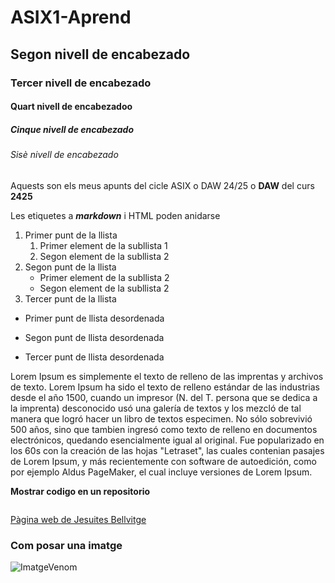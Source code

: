 # ASIX1-Aprend
## Segon nivell de encabezado
### Tercer nivell de encabezado
#### Quart nivell de encabezadoo
##### Cinque nivell de encabezado
###### Sisè nivell de encabezado

Aquests son els meus apunts del cicle ASIX o DAW 24/25 o **DAW** del curs __2425__

Les etiquetes a **_markdown_** i HTML poden anidarse

1. Primer punt de la llista
    1. Primer element de la subllista 1
    2. Segon element de la subllista 2
2. Segon punt de la llista
    * Primer element de la subllista 2
    * Segon element de la subllista 2
3. Tercer punt de la llista

* Primer punt de llista desordenada
- Segon punt de llista desordenada
+ Tercer punt de llista desordenada

Lorem Ipsum es simplemente el texto de relleno de las imprentas y archivos de texto. Lorem Ipsum ha sido el texto de relleno estándar de las industrias desde el año 1500, cuando un impresor (N. del T. persona que se dedica a la imprenta) desconocido usó una galería de textos y los mezcló de tal manera que logró hacer un libro de textos especimen. No sólo sobrevivió 500 años, sino que tambien ingresó como texto de relleno en documentos electrónicos, quedando esencialmente igual al original. Fue popularizado en los 60s con la creación de las hojas "Letraset", las cuales contenian pasajes de Lorem Ipsum, y más recientemente con software de autoedición, como por ejemplo Aldus PageMaker, el cual incluye versiones de Lorem Ipsum.

**Mostrar codigo en un repositorio**

```

```

[Pàgina web de Jesuites Bellvitge](https://www.fje.edu/ca/jesuites-bellvitge "Títol opcional")

### Com posar una imatge

![ImatgeVenom](C:\Repositorios\venom.jpg "Titol opcional")